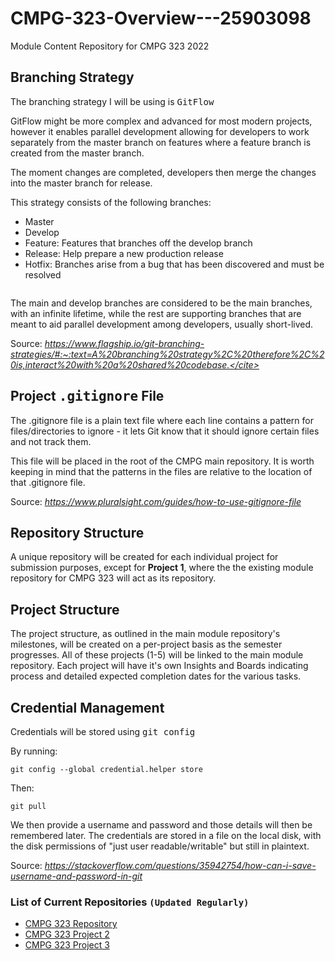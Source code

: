 # CMPG-323-Overview---25903098
Module Content Repository for CMPG 323 2022

## Branching Strategy
The branching strategy I will be using is <tt>GitFlow</tt>

GitFlow might be more complex and advanced for most modern projects, however it enables parallel development allowing for developers to work separately from the master branch on features where a feature branch is created from the master branch.

The moment changes are completed, developers then merge the changes into the master branch for release.

This strategy consists of the following branches:

- Master 
- Develop
- Feature: Features that branches off the develop branch 
- Release: Help prepare a new production release
- Hotfix: Branches arise from a bug that has been discovered and must be resolved

<img src="https://www.flagship.io/wp-content/uploads/gitflow-branching-strategy.png" alt="">

The main and develop branches are considered to be the main branches, with an infinite lifetime, while the rest are supporting branches that are meant to aid parallel development among developers, usually short-lived.

Source: <cite>https://www.flagship.io/git-branching-strategies/#:~:text=A%20branching%20strategy%2C%20therefore%2C%20is,interact%20with%20a%20shared%20codebase.</cite>

## Project <tt>.gitignore</tt> File
The .gitignore file is a plain text file where each line contains a pattern for files/directories to ignore - it lets Git know that it should ignore certain files and not track them.

This file will be placed in the root of the CMPG main repository. It is worth keeping in mind that the patterns in the files are relative to the location of that .gitignore file.

Source: <cite>https://www.pluralsight.com/guides/how-to-use-gitignore-file</cite>

## Repository Structure
A unique repository will be created for each individual project for submission purposes, except for <b>Project 1</b>, where the the existing module repository for CMPG 323 will act as its repository.

## Project Structure
The project structure, as outlined in the main module repository's milestones, will be created on a per-project basis as the semester progresses. All of these projects (1-5) will be linked to the main module repository. Each project will have it's own Insights and Boards indicating process and detailed expected completion dates for the various tasks.

## Credential Management
Credentials will be stored using <tt>git config</tt> 

By running: 

<code>git config --global credential.helper store</code>

Then:

<code>git pull</code>

We then provide a username and password and those details will then be remembered later. The credentials are stored in a file on the local disk, with the disk permissions of "just user readable/writable" but still in plaintext.

Source: <cite>https://stackoverflow.com/questions/35942754/how-can-i-save-username-and-password-in-git</cite>

### List of Current Repositories <code>(Updated Regularly)</code>
- <a href="https://github.com/SebSharp/](https://github.com/SebSharp/CMPG-323-Overview---25903098" target="_blank">CMPG 323 Repository</a> 
- <a href="https://github.com/SebSharp/CMPG-323-Project-2---25903098" target="_blank">CMPG 323 Project 2</a> 
- <a href="[https://github.com/SebSharp/CMPG-323-Project-2---25903098](https://github.com/SebSharp/CMPG-323-Project-3---25903098)" target="_blank">CMPG 323 Project 3</a> 

